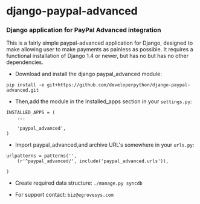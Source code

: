 django-paypal-advanced
======================


### Django application for PayPal Advanced integration


This is a fairly simple paypal-advanced application for Django,
designed to make allowing user to make payments as painless as possible. It
requires a functional installation of Django 1.4 or newer, but has no  but has no
other dependencies.


*  Download and install the django paypal_advanced module:

```pip install -e git+https://github.com/developerpython/django-paypal-advanced.git```

      
*  Then,add the module in the Installed_apps section in your `settings.py`:

```
INSTALLED_APPS = (
    ...
    
    'paypal_advanced',
)
```
  
* Import paypal_advanced,and archive URL's somewhere in your `urls.py`:
    
```
urlpatterns = patterns('',
	(r'^paypal_advanced/', include('paypal_advanced.urls')),
		
)
```

*  Create required data structure:
```./manage.py syncdb```

*  For support contact:
```biz@egrovesys.com```

